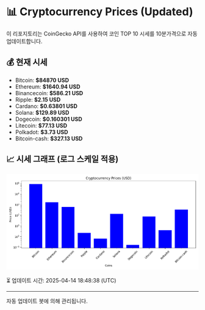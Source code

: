 
# 📊 Cryptocurrency Prices (Updated)

이 리포지토리는 CoinGecko API를 사용하여 코인 TOP 10 시세를 10분가격으로 자동 업데이트합니다.

## 💰 현재 시세
- Bitcoin: **$84870 USD**
- Ethereum: **$1640.94 USD**
- Binancecoin: **$586.21 USD**
- Ripple: **$2.15 USD**
- Cardano: **$0.63801 USD**
- Solana: **$129.89 USD**
- Dogecoin: **$0.160301 USD**
- Litecoin: **$77.13 USD**
- Polkadot: **$3.73 USD**
- Bitcoin-cash: **$327.13 USD**

## 📈 시세 그래프 (로그 스케일 적용)
![Crypto Prices](crypto_prices.png)

⏳ 업데이트 시간: 2025-04-14 18:48:38 (UTC)

---
자동 업데이트 봇에 의해 관리됩니다.
